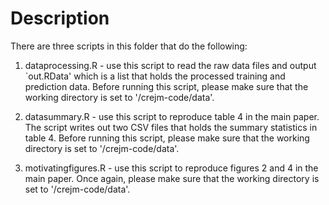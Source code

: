 # Description
There are three scripts in this folder that do the following:

1. dataprocessing.R - use this script to read the raw data files and output `out.RData' which is a list that holds the processed training and prediction data. Before running this script, please make sure that the working directory is set to '<your folder structure>/crejm-code/data'.

2. datasummary.R - use this script to reproduce table 4 in the main paper. The script writes out two CSV files that holds the summary statistics in table 4. Before running this script, please make sure that the working directory is set to '<your folder structure>/crejm-code/data'.

3. motivatingfigures.R - use this script to reproduce figures 2 and 4 in the main paper. Once again, please make sure that the working directory is set to '<your folder structure>/crejm-code/data'.
